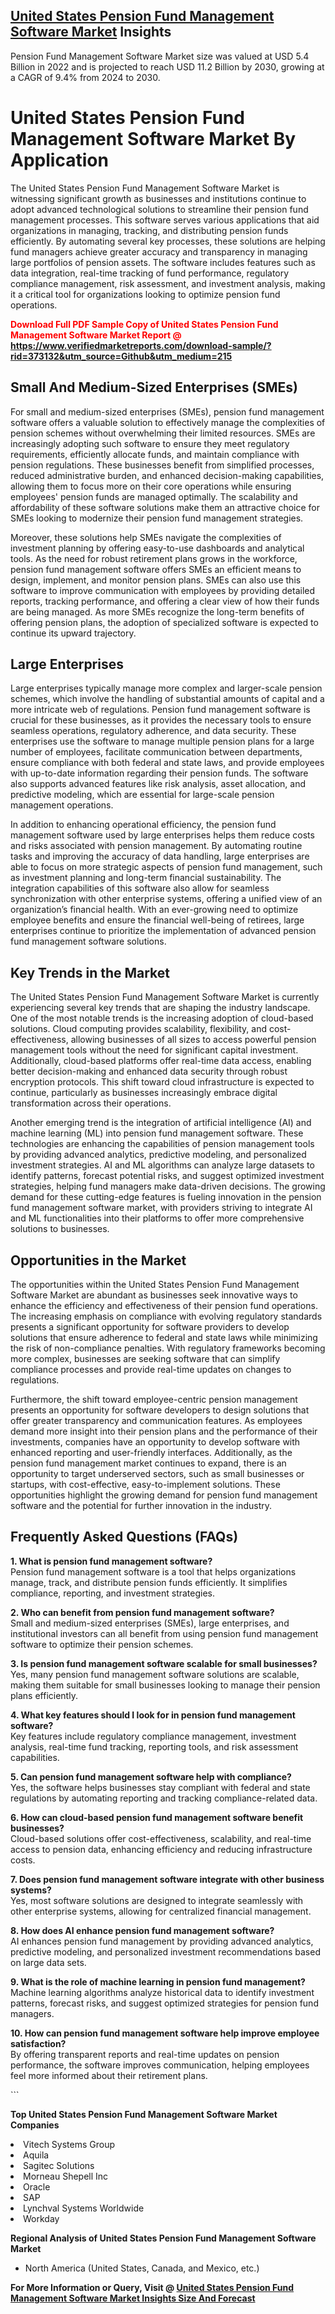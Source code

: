 <h2><a href="https://www.verifiedmarketreports.com/download-sample/?rid=373132&amp;utm_source=Github&amp;utm_medium=215" target="_blank">United States Pension Fund Management Software Market</a> Insights</h2><p>Pension Fund Management Software Market size was valued at USD 5.4 Billion in 2022 and is projected to reach USD 11.2 Billion by 2030, growing at a CAGR of 9.4% from 2024 to 2030.</p><p> <h1>United States Pension Fund Management Software Market By Application</h1> <p>The United States Pension Fund Management Software Market is witnessing significant growth as businesses and institutions continue to adopt advanced technological solutions to streamline their pension fund management processes. This software serves various applications that aid organizations in managing, tracking, and distributing pension funds efficiently. By automating several key processes, these solutions are helping fund managers achieve greater accuracy and transparency in managing large portfolios of pension assets. The software includes features such as data integration, real-time tracking of fund performance, regulatory compliance management, risk assessment, and investment analysis, making it a critical tool for organizations looking to optimize pension fund operations.</p> <p><b><p><span class=""><span style="color: #ff0000;"><strong>Download Full PDF Sample Copy of United States Pension Fund Management Software Market Report</strong> @ </span><a href="https://www.verifiedmarketreports.com/download-sample/?rid=373132&amp;utm_source=Github&amp;utm_medium=215" target="_blank">https://www.verifiedmarketreports.com/download-sample/?rid=373132&amp;utm_source=Github&amp;utm_medium=215</a></span></p></b></p> <h2>Small And Medium-Sized Enterprises (SMEs)</h2> <p>For small and medium-sized enterprises (SMEs), pension fund management software offers a valuable solution to effectively manage the complexities of pension schemes without overwhelming their limited resources. SMEs are increasingly adopting such software to ensure they meet regulatory requirements, efficiently allocate funds, and maintain compliance with pension regulations. These businesses benefit from simplified processes, reduced administrative burden, and enhanced decision-making capabilities, allowing them to focus more on their core operations while ensuring employees' pension funds are managed optimally. The scalability and affordability of these software solutions make them an attractive choice for SMEs looking to modernize their pension fund management strategies.</p> <p>Moreover, these solutions help SMEs navigate the complexities of investment planning by offering easy-to-use dashboards and analytical tools. As the need for robust retirement plans grows in the workforce, pension fund management software offers SMEs an efficient means to design, implement, and monitor pension plans. SMEs can also use this software to improve communication with employees by providing detailed reports, tracking performance, and offering a clear view of how their funds are being managed. As more SMEs recognize the long-term benefits of offering pension plans, the adoption of specialized software is expected to continue its upward trajectory.</p> <h2>Large Enterprises</h2> <p>Large enterprises typically manage more complex and larger-scale pension schemes, which involve the handling of substantial amounts of capital and a more intricate web of regulations. Pension fund management software is crucial for these businesses, as it provides the necessary tools to ensure seamless operations, regulatory adherence, and data security. These enterprises use the software to manage multiple pension plans for a large number of employees, facilitate communication between departments, ensure compliance with both federal and state laws, and provide employees with up-to-date information regarding their pension funds. The software also supports advanced features like risk analysis, asset allocation, and predictive modeling, which are essential for large-scale pension management operations.</p> <p>In addition to enhancing operational efficiency, the pension fund management software used by large enterprises helps them reduce costs and risks associated with pension management. By automating routine tasks and improving the accuracy of data handling, large enterprises are able to focus on more strategic aspects of pension fund management, such as investment planning and long-term financial sustainability. The integration capabilities of this software also allow for seamless synchronization with other enterprise systems, offering a unified view of an organization’s financial health. With an ever-growing need to optimize employee benefits and ensure the financial well-being of retirees, large enterprises continue to prioritize the implementation of advanced pension fund management software solutions.</p> <h2>Key Trends in the Market</h2> <p>The United States Pension Fund Management Software Market is currently experiencing several key trends that are shaping the industry landscape. One of the most notable trends is the increasing adoption of cloud-based solutions. Cloud computing provides scalability, flexibility, and cost-effectiveness, allowing businesses of all sizes to access powerful pension management tools without the need for significant capital investment. Additionally, cloud-based platforms offer real-time data access, enabling better decision-making and enhanced data security through robust encryption protocols. This shift toward cloud infrastructure is expected to continue, particularly as businesses increasingly embrace digital transformation across their operations.</p> <p>Another emerging trend is the integration of artificial intelligence (AI) and machine learning (ML) into pension fund management software. These technologies are enhancing the capabilities of pension management tools by providing advanced analytics, predictive modeling, and personalized investment strategies. AI and ML algorithms can analyze large datasets to identify patterns, forecast potential risks, and suggest optimized investment strategies, helping fund managers make data-driven decisions. The growing demand for these cutting-edge features is fueling innovation in the pension fund management software market, with providers striving to integrate AI and ML functionalities into their platforms to offer more comprehensive solutions to businesses.</p> <h2>Opportunities in the Market</h2> <p>The opportunities within the United States Pension Fund Management Software Market are abundant as businesses seek innovative ways to enhance the efficiency and effectiveness of their pension fund operations. The increasing emphasis on compliance with evolving regulatory standards presents a significant opportunity for software providers to develop solutions that ensure adherence to federal and state laws while minimizing the risk of non-compliance penalties. With regulatory frameworks becoming more complex, businesses are seeking software that can simplify compliance processes and provide real-time updates on changes to regulations.</p> <p>Furthermore, the shift toward employee-centric pension management presents an opportunity for software developers to design solutions that offer greater transparency and communication features. As employees demand more insight into their pension plans and the performance of their investments, companies have an opportunity to develop software with enhanced reporting and user-friendly interfaces. Additionally, as the pension fund management market continues to expand, there is an opportunity to target underserved sectors, such as small businesses or startups, with cost-effective, easy-to-implement solutions. These opportunities highlight the growing demand for pension fund management software and the potential for further innovation in the industry.</p> <h2>Frequently Asked Questions (FAQs)</h2> <p><b>1. What is pension fund management software?</b><br> Pension fund management software is a tool that helps organizations manage, track, and distribute pension funds efficiently. It simplifies compliance, reporting, and investment strategies.</p> <p><b>2. Who can benefit from pension fund management software?</b><br> Small and medium-sized enterprises (SMEs), large enterprises, and institutional investors can all benefit from using pension fund management software to optimize their pension schemes.</p> <p><b>3. Is pension fund management software scalable for small businesses?</b><br> Yes, many pension fund management software solutions are scalable, making them suitable for small businesses looking to manage their pension plans efficiently.</p> <p><b>4. What key features should I look for in pension fund management software?</b><br> Key features include regulatory compliance management, investment analysis, real-time fund tracking, reporting tools, and risk assessment capabilities.</p> <p><b>5. Can pension fund management software help with compliance?</b><br> Yes, the software helps businesses stay compliant with federal and state regulations by automating reporting and tracking compliance-related data.</p> <p><b>6. How can cloud-based pension fund management software benefit businesses?</b><br> Cloud-based solutions offer cost-effectiveness, scalability, and real-time access to pension data, enhancing efficiency and reducing infrastructure costs.</p> <p><b>7. Does pension fund management software integrate with other business systems?</b><br> Yes, most software solutions are designed to integrate seamlessly with other enterprise systems, allowing for centralized financial management.</p> <p><b>8. How does AI enhance pension fund management software?</b><br> AI enhances pension fund management by providing advanced analytics, predictive modeling, and personalized investment recommendations based on large data sets.</p> <p><b>9. What is the role of machine learning in pension fund management?</b><br> Machine learning algorithms analyze historical data to identify investment patterns, forecast risks, and suggest optimized strategies for pension fund managers.</p> <p><b>10. How can pension fund management software help improve employee satisfaction?</b><br> By offering transparent reports and real-time updates on pension performance, the software improves communication, helping employees feel more informed about their retirement plans.</p> ```</p><p><strong>Top United States Pension Fund Management Software Market Companies</strong></p><div data-test-id=""><p><li>Vitech Systems Group</li><li> Aquila</li><li> Sagitec Solutions</li><li> Morneau Shepell Inc</li><li> Oracle</li><li> SAP</li><li> Lynchval Systems Worldwide</li><li> Workday</li></p><div><strong>Regional Analysis of&nbsp;United States Pension Fund Management Software Market</strong></div><ul><li dir="ltr"><p dir="ltr">North America&nbsp;(United States, Canada, and Mexico, etc.)</p></li></ul><p><strong>For More Information or Query, Visit @&nbsp;</strong><strong><a href="https://www.verifiedmarketreports.com/product/pension-fund-management-software-market/?utm_source=Github&amp;utm_medium=215" target="_blank">United States Pension Fund Management Software Market Insights Size And Forecast</a></strong></p></div>
